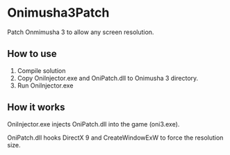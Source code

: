 # Onimusha3Patch

Patch Onmimusha 3 to allow any screen resolution.

## How to use
1. Compile solution
2. Copy OniInjector.exe and OniPatch.dll to Onimusha 3 directory.
3. Run OniInjector.exe

## How it works
OniInjector.exe injects OniPatch.dll into the game (oni3.exe).

OniPatch.dll hooks DirectX 9 and CreateWindowExW to force the resolution size.
